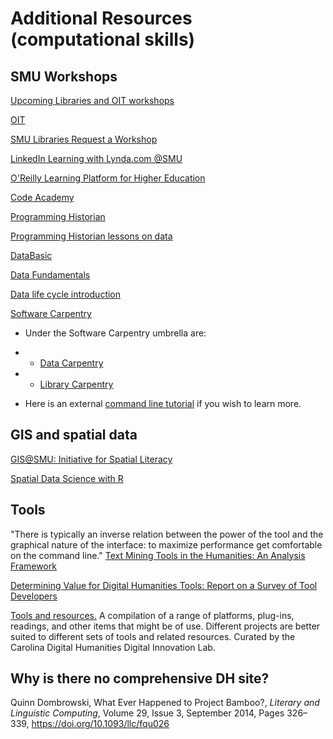 
# Additional Resources (computational skills)

## SMU Workshops

[Upcoming Libraries and OIT workshops](https://libcal.smu.edu/calendar/?cid=-1&t=g&d=0000-00-00&cal=-1&inc=0)

[OIT](https://www.smu.edu/OIT/Training) 

[SMU Libraries Request a Workshop](https://www.smu.edu/libraries/fondren/services/workshops)

[LinkedIn Learning with Lynda.com @SMU](https://www.smu.edu/OIT/Services/LinkedIn)

[O'Reilly Learning Platform for Higher Education](https://go.oreilly.com/southern-methodist)

[Code Academy](https://www.codecademy.com/) 

[Programming Historian ](https://programminghistorian.org/)

[Programming Historian lessons on data](https://programminghistorian.org/en/lessons/?search=data)

[DataBasic](https://databasic.io/en/)

[Data Fundamentals](https://pow123.github.io/UWI-Mona/02-starting-with-data.html) 

[Data life cycle introduction](https://github.com/SouthernMethodistUniversity/datalifecycle)

[Software Carpentry](https://software-carpentry.org/lessons/)

* Under the Software Carpentry umbrella are:
* * [Data Carpentry](https://datacarpentry.org/lessons/)
* * [Library Carpentry](https://librarycarpentry.org/lessons/)

* Here is an external [command line tutorial](https://ryanstutorials.net/linuxtutorial/) if you wish to learn more.

## GIS and spatial data

[GIS@SMU: Initiative for Spatial Literacy](https://www.smu.edu/Libraries/fondren/services/gis)

[Spatial Data Science with R](https://www.rspatial.org/)

## Tools
"There is typically an inverse relation between the power of the tool and the graphical nature of the interface: to maximize performance get comfortable on the command line." [Text Mining Tools in the Humanities: An Analysis Framework](http://journalofdigitalhumanities.org/2-3/text-mining-tools-in-the-humanities-an-analysis-framework/)  

[Determining Value for Digital Humanities Tools: Report on a Survey of Tool Developers](http://digitalhumanities.org/dhq/vol/4/2/000083/000083.html)

[Tools and resources.](https://cdh.unc.edu/resources/tools/) A compilation of a range of platforms, plug-ins, readings, and other items that might be of use. Different projects are better suited to different sets of tools and related resources. Curated by the Carolina Digital Humanities Digital Innovation Lab.

## Why is there no comprehensive DH site? 
Quinn Dombrowski, What Ever Happened to Project Bamboo?, *Literary and Linguistic Computing*, Volume 29, Issue 3, September 2014, Pages 326–339, https://doi.org/10.1093/llc/fqu026


  
